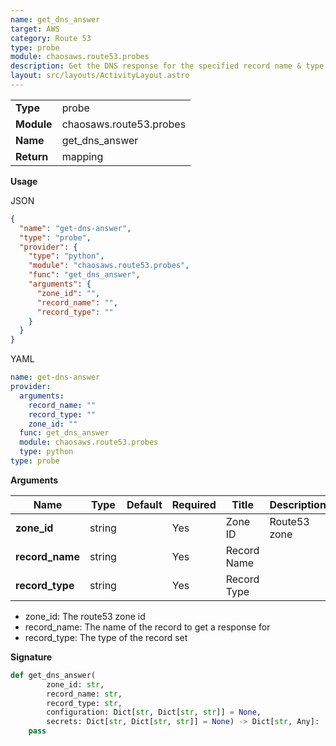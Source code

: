 ```yaml
---
name: get_dns_answer
target: AWS
category: Route 53
type: probe
module: chaosaws.route53.probes
description: Get the DNS response for the specified record name & type
layout: src/layouts/ActivityLayout.astro
---
```


|            |                         |
| ---------- | ----------------------- |
| **Type**   | probe                   |
| **Module** | chaosaws.route53.probes |
| **Name**   | get_dns_answer          |
| **Return** | mapping                 |

**Usage**

JSON

```json
{
  "name": "get-dns-answer",
  "type": "probe",
  "provider": {
    "type": "python",
    "module": "chaosaws.route53.probes",
    "func": "get_dns_answer",
    "arguments": {
      "zone_id": "",
      "record_name": "",
      "record_type": ""
    }
  }
}
```

YAML

```yaml
name: get-dns-answer
provider:
  arguments:
    record_name: ""
    record_type: ""
    zone_id: ""
  func: get_dns_answer
  module: chaosaws.route53.probes
  type: python
type: probe
```

**Arguments**

| Name            | Type   | Default | Required | Title       | Description  |
| --------------- | ------ | ------- | -------- | ----------- | ------------ |
| **zone_id**     | string |         | Yes      | Zone ID     | Route53 zone |
| **record_name** | string |         | Yes      | Record Name |              |
| **record_type** | string |         | Yes      | Record Type |              |

- zone_id: The route53 zone id
- record_name: The name of the record to get a response for
- record_type: The type of the record set

**Signature**

```python
def get_dns_answer(
        zone_id: str,
        record_name: str,
        record_type: str,
        configuration: Dict[str, Dict[str, str]] = None,
        secrets: Dict[str, Dict[str, str]] = None) -> Dict[str, Any]:
    pass

```
